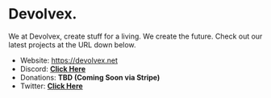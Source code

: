 # Devolvex.
We at Devolvex, create stuff for a living. We create the future. Check out our latest projects at the URL down below.

- Website: https://devolvex.net
- Discord: **[Click Here](https://discord.gg/RxBRqmJTrk)**
- Donations: **TBD (Coming Soon via Stripe)**
- Twitter: **[Click Here](https://twitter.com/DevolvexHQ)**
